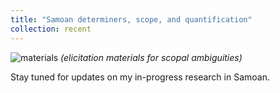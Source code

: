 ```yaml
---
title: "Samoan determiners, scope, and quantification"
collection: recent
---
```


![materials](https://user-images.githubusercontent.com/33502930/197368987-659b3a25-3c9d-45fd-ab39-66f88644a680.jpg)
*(elicitation materials for scopal ambiguities)*

Stay tuned for updates on my in-progress research in Samoan.
